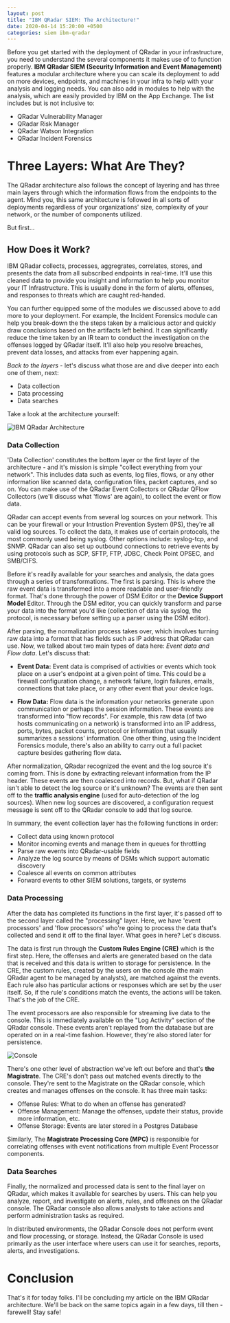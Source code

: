 ```yaml
---
layout: post
title: "IBM QRadar SIEM: The Architecture!"
date: 2020-04-14 15:20:00 +0500
categories: siem ibm-qradar
---
```


Before you get started with the deployment of QRadar in your infrastructure, you need to understand the several components it makes use of to function properly. **IBM QRadar SIEM (Security Information and Event Management)** features a modular architecture where you can scale its deployment to add on more devices, endpoints, and machines in your infra to help with your analysis and logging needs. You can also add in modules to help with the analysis, which are easily provided by IBM on the App Exchange. The list includes but is not inclusive to:
- QRadar Vulnerability Manager
- QRadar Risk Manager
- QRadar Watson Integration
- QRadar Incident Forensics

# Three Layers: What Are They?

The QRadar architecture also follows the concept of layering and has three main layers through which the information flows from the endpoints to the agent. Mind you, this same architecture is followed in all sorts of deployments regardless of your organizations' size, complexity of your network, or the number of components utilized. 

But first...

## How Does it Work?

IBM QRadar collects, processes, aggregrates, correlates, stores, and presents the data from all subscribed endpoints in real-time. It'll use this cleaned data to provide you insight and information to help you monitor your IT Infrastructure. This is usually done in the form of alerts, offenses, and responses to threats which are caught red-handed.

You can further equipped some of the modules we discussed above to add more to your deployment. For example, the Incident Forensics module can help you break-down the the steps taken by a malicious actor and quickly draw conclusions based on the artifacts left behind. It can significantly reduce the time taken by an IR team to conduct the investigation on the offenses logged by QRadar itself. It'll also help you resolve breaches, prevent data losses, and attacks from ever happening again. 

_Back to the layers_ - let's discuss what those are and dive deeper into each one of them, next:

- Data collection
- Data processing
- Data searches

Take a look at the architecture yourself:

![IBM QRadar Architecture](/assets/qradar-architecture/arch.svg)

### Data Collection

'Data Collection' constitutes the bottom layer or the first layer of the architecture - and it's mission is simple "collect everything from your network". This includes data such as events, log files, flows, or any other information like scanned data, configuration files, packet captures, and so on. You can make use of the QRadar Event Collectors or QRadar QFlow Collectors (we'll discuss what 'flows' are again), to collect the event or flow data. 

QRadar can accept events from several log sources on your network. This can be your firewall or your Intrustion Prevention System (IPS), they're all valid log sources. To collect the data, it makes use of certain protocols, the most commonly used being syslog. Other options include: syslog-tcp, and SNMP. QRadar can also set up outbound connections to retrieve events by using protocols such as SCP, SFTP, FTP, JDBC, Check Point OPSEC, and SMB/CIFS.

Before it's readily available for your searches and analysis, the data goes through a series of transformations. The first is parsing. This is where the raw event data is transformed into a more readable and user-friendly format. That's done through the power of DSM Editor or the **Device Support Model** Editor. Through the DSM editor, you can quickly transform and parse your data into the format you'd like (collection of data via syslog, the protocol, is necessary before setting up a parser using the DSM editor).

After parsing, the normalization process takes over, which involves turning raw data into a format that has fields such as IP address that QRadar can use. Now, we talked about two main types of data here: _Event data and Flow data_. Let's discuss that:

- **Event Data:** Event data is comprised of activities or events which took place on a user's endpoint at a given point of time. This could be a firewall configuration change, a network failure, login failures, emails, connections that take place, or any other event that your device logs.

- **Flow Data:** Flow data is the information your networks generate upon communication or perhaps the session information. These events are transformed into "flow records". For example, this raw data (of two hosts communicating on a network) is transformed into an IP address, ports, bytes, packet counts, protocol or information that usually summarizes a sessions' information. One other thing, using the Incident Forensics module, there's also an ability to carry out a full packet capture besides gathering flow data. 

After normalization, QRadar recognized the event and the log source it's coming from. This is done by extracting relevant information from the IP header. These events are then coalesced into records. But, what if QRadar isn't able to detect the log source or it's unknown? The events are then sent off to the **traffic analysis engine** (used for auto-detection of the log sources). When new log sources are discovered, a configuration request message is sent off to the QRadar console to add that log source. 

In summary, the event collection layer has the following functions in order:

- Collect data using known protocol
- Monitor incoming events and manage them in queues for throttling
- Parse raw events into QRadar-usable fields
- Analyze the log source by means of DSMs which support automatic discovery
- Coalesce all events on common attributes
- Forward events to other SIEM solutions, targets, or systems

### Data Processing

After the data has completed its functions in the first layer, it's passed off to the second layer called the "processing" layer. Here, we have 'event processors' and 'flow processors' who're going to process the data that's collected and send it off to the final layer. What goes in here? Let's discuss.

The data is first run through the **Custom Rules Engine (CRE)** which is the first step. Here, the offenses and alerts are generated based on the data that is received and this data is written to storage for persistence. In the CRE, the custom rules, created by the users on the console (the main QRadar agent to be managed by analysts), are matched against the events. Each rule also has particular actions or responses which are set by the user itself. So, if the rule's conditions match the events, the actions will be taken. That's the job of the CRE.

The event processors are also responsible for streaming live data to the console. This is immediately available on the "Log Activity" section of the QRadar console. These events aren't replayed from the database but are operated on in a real-time fashion. However, they're also stored later for persistence. 

![Console](/assets/qradar-architecture/console.png)

There's one other level of abstraction we've left out before and that's **the Magistrate**. The CRE's don't pass out matched events directly to the console. They're sent to the Magistrate on the QRadar console, which creates and manages offenses on the console. It has three main tasks:

- Offense Rules: What to do when an offense has generated?
- Offense Management: Manage the offenses, update their status, provide more information, etc.
- Offense Storage: Events are later stored in a Postgres Database

Similarly, The **Magistrate Processing Core (MPC)** is responsible for correlating offenses with event notifications from multiple Event Processor components.

### Data Searches

Finally, the normalized and processed data is sent to the final layer on QRadar, which makes it available for searches by users. This can help you analyze, report, and investigate on alerts, rules, and offesnes on the QRadar console. The QRadar console also allows analysts to take actions and perform administration tasks as required. 

In distributed environments, the QRadar Console does not perform event and flow processing, or storage. Instead, the QRadar Console is used primarily as the user interface where users can use it for searches, reports, alerts, and investigations.


# Conclusion

That's it for today folks. I'll be concluding my article on the IBM QRadar architecture. We'll be back on the same topics again in a few days, till then - farewell! Stay safe!